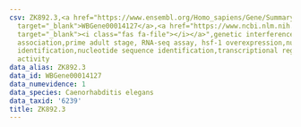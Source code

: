```yaml
---
csv: ZK892.3,<a href="https://www.ensembl.org/Homo_sapiens/Gene/Summary?db=core;g=WBGene00014127"
  target="_blank">WBGene00014127</a>,<a href="https://www.ncbi.nlm.nih.gov/pubmed/30894454"
  target="_blank"><i class="fas fa-file"></i></a>",genetic interference,functional
  association,prime adult stage, RNA-seq assay, hsf-1 overexpression,nucleotide sequence
  identification,nucleotide sequence identification,transcriptional regulation,up-regulates
  activity
data_alias: ZK892.3
data_id: WBGene00014127
data_numevidence: 1
data_species: Caenorhabditis elegans
data_taxid: '6239'
title: ZK892.3
---
```

